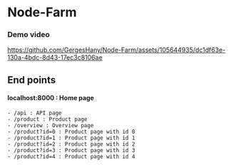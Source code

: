 # Node-Farm

### Demo video

https://github.com/GergesHany/Node-Farm/assets/105644935/dc1df63e-130a-4bdc-8d43-17ec3c8106ae

## End points

#### localhost:8000 : Home page

    - /api : API page
    - /product : Product page
    - /overview : Overview page
    - /product?id=0 : Product page with id 0
    - /product?id=1 : Product page with id 1
    - /product?id=2 : Product page with id 2
    - /product?id=3 : Product page with id 3
    - /product?id=4 : Product page with id 4
